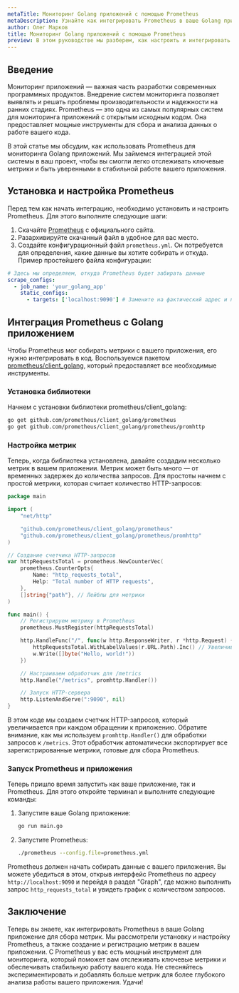 ```yaml
---
metaTitle: Мониторинг Golang приложений с помощью Prometheus
metaDescription: Узнайте как интегрировать Prometheus в ваше Golang приложение для эффективного мониторинга. Пошаговые инструкции и примеры кода помогут вам начать работу с системой мониторинга
author: Олег Марков
title: Мониторинг Golang приложений с помощью Prometheus
preview: В этом руководстве мы разберем, как настроить и интегрировать мониторание Golang приложения с помощью Prometheus. Вы узнаете об основных функциях и возможностях этой мощной системы мониторинга
---
```


## Введение

Мониторинг приложений — важная часть разработки современных программных продуктов. Внедрение систем мониторинга позволяет выявлять и решать проблемы производительности и надежности на ранних стадиях. Prometheus — это одна из самых популярных систем для мониторинга приложений с открытым исходным кодом. Она предоставляет мощные инструменты для сбора и анализа данных о работе вашего кода.

В этой статье мы обсудим, как использовать Prometheus для мониторинга Golang приложений. Мы займемся интеграцией этой системы в ваш проект, чтобы вы смогли легко отслеживать ключевые метрики и быть уверенными в стабильной работе вашего приложения.

## Установка и настройка Prometheus

Перед тем как начать интеграцию, необходимо установить и настроить Prometheus. Для этого выполните следующие шаги:

1. Скачайте [Prometheus](https://prometheus.io/download/) с официального сайта.
2. Разархивируйте скачанный файл в удобное для вас место.
3. Создайте конфигурационный файл `prometheus.yml`. Он потребуется для определения, какие данные вы хотите собирать и откуда. Пример простейшего файла конфигурации:

```yaml
# Здесь мы определяем, откуда Prometheus будет забирать данные
scrape_configs:
  - job_name: 'your_golang_app'
    static_configs:
      - targets: ['localhost:9090'] # Замените на фактический адрес и порт вашего приложения
```

## Интеграция Prometheus с Golang приложением

Чтобы Prometheus мог собирать метрики с вашего приложения, его нужно интегрировать в код. Воспользуемся пакетом [prometheus/client_golang](https://github.com/prometheus/client_golang), который предоставляет все необходимые инструменты.

### Установка библиотеки

Начнем с установки библиотеки prometheus/client_golang:

```bash
go get github.com/prometheus/client_golang/prometheus
go get github.com/prometheus/client_golang/prometheus/promhttp
```

### Настройка метрик

Теперь, когда библиотека установлена, давайте создадим несколько метрик в вашем приложении. Метрик может быть много — от временных задержек до количества запросов. Для простоты начнем с простой метрики, которая считает количество HTTP-запросов:

```go
package main

import (
    "net/http"

    "github.com/prometheus/client_golang/prometheus"
    "github.com/prometheus/client_golang/prometheus/promhttp"
)

// Создание счетчика HTTP-запросов
var httpRequestsTotal = prometheus.NewCounterVec(
    prometheus.CounterOpts{
        Name: "http_requests_total",
        Help: "Total number of HTTP requests",
    },
    []string{"path"}, // Лейблы для метрики
)

func main() {
    // Регистрируем метрику в Prometheus
    prometheus.MustRegister(httpRequestsTotal)

    http.HandleFunc("/", func(w http.ResponseWriter, r *http.Request) {
        httpRequestsTotal.WithLabelValues(r.URL.Path).Inc() // Увеличиваем счетчик при каждом запросе
        w.Write([]byte("Hello, world!"))
    })

    // Настраиваем обработчик для /metrics
    http.Handle("/metrics", promhttp.Handler())

    // Запуск HTTP-сервера
    http.ListenAndServe(":9090", nil)
}
```

В этом коде мы создаем счетчик HTTP-запросов, который увеличивается при каждом обращении к приложению. Обратите внимание, как мы используем `promhttp.Handler()` для обработки запросов к `/metrics`. Этот обработчик автоматически экспортирует все зарегистрированные метрики, готовые для сбора Prometheus.

### Запуск Prometheus и приложения

Теперь пришло время запустить как ваше приложение, так и Prometheus. Для этого откройте терминал и выполните следующие команды:

1. Запустите ваше Golang приложение:
   ```bash
   go run main.go
   ```

2. Запустите Prometheus:
   ```bash
   ./prometheus --config.file=prometheus.yml
   ```

Prometheus должен начать собирать данные с вашего приложения. Вы можете убедиться в этом, открыв интерфейс Prometheus по адресу `http://localhost:9090` и перейдя в раздел "Graph", где можно выполнить запрос `http_requests_total` и увидеть график с количеством запросов.

## Заключение

Теперь вы знаете, как интегрировать Prometheus в ваше Golang приложение для сбора метрик. Мы рассмотрели установку и настройку Prometheus, а также создание и регистрацию метрик в вашем приложении. С Prometheus у вас есть мощный инструмент для мониторинга, который поможет вам отслеживать ключевые метрики и обеспечивать стабильную работу вашего кода. Не стесняйтесь экспериментировать и добавлять больше метрик для более глубокого анализа работы вашего приложения. Удачи!